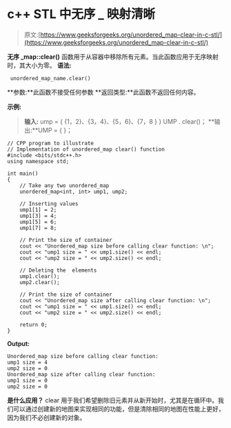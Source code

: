 # c++ STL 中无序 _ 映射清晰

> 原文:[https://www.geeksforgeeks.org/unordered_map-clear-in-c-stl/](https://www.geeksforgeeks.org/unordered_map-clear-in-c-stl/)

**无序 _map::clear()** 函数用于从容器中移除所有元素。当此函数应用于无序映射时，其大小为零。
**语法:**

```
 unordered_map_name.clear()

```

**参数:**此函数不接受任何参数
**返回类型:**此函数不返回任何内容。

**示例:**

> **输入:** ump = { {1，2}、{3，4}、{5，6}、{7，8 } }
> UMP . clear()；
> **输出:**UMP = { }；

```
// CPP program to illustrate
// Implementation of unordered_map clear() function
#include <bits/stdc++.h>
using namespace std;

int main()
{
    // Take any two unordered_map
    unordered_map<int, int> ump1, ump2;

    // Inserting values
    ump1[1] = 2;
    ump1[3] = 4;
    ump1[5] = 6;
    ump1[7] = 8;

    // Print the size of container
    cout << "Unordered_map size before calling clear function: \n";
    cout << "ump1 size = " << ump1.size() << endl;
    cout << "ump2 size = " << ump2.size() << endl;

    // Deleting the  elements
    ump1.clear();
    ump2.clear();

    // Print the size of container
    cout << "Unordered_map size after calling clear function: \n";
    cout << "ump1 size = " << ump1.size() << endl;
    cout << "ump2 size = " << ump2.size() << endl;

    return 0;
}
```

**Output:**

```
Unordered_map size before calling clear function: 
ump1 size = 4
ump2 size = 0
Unordered_map size after calling clear function: 
ump1 size = 0
ump2 size = 0

```

**是什么应用？**
clear 用于我们希望删除旧元素并从新开始时，尤其是在循环中。我们可以通过创建新的地图来实现相同的功能，但是清除相同的地图在性能上更好，因为我们不必创建新的对象。